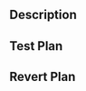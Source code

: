 ## Description

<!-- 
Can leave blank if title is descriptive enough
This PR [adds/removes/fixes/replaces] the [feature/bug/etc]. 
-->

## Test Plan

<!-- 
Please do not leave this blank 
[unit tests/staging/regression tests/integration tests/etc] 
-->

## Revert Plan

<!-- 
Please do not leave this blank 
[revert diff/Rollback flag name/delete file/etc] 
-->
